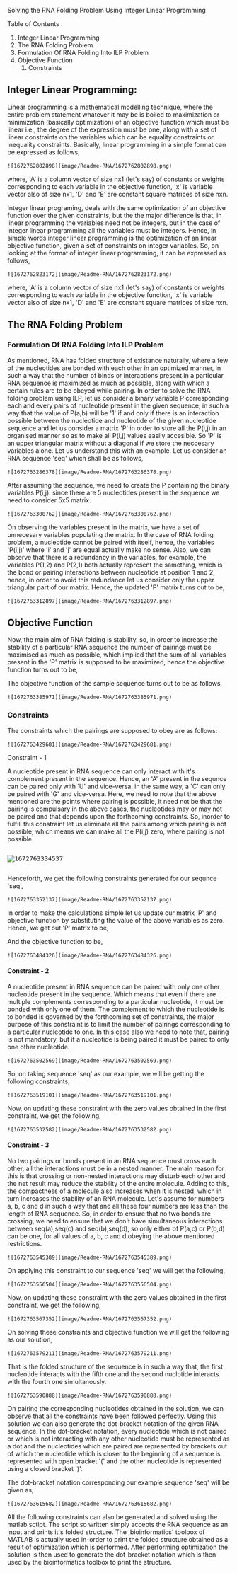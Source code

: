 
Solving the  RNA Folding Problem Using Integer Linear Programming

Table of Contents

1. Integer Linear Programming
2. The RNA Folding Problem
3. Formulation Of RNA Folding Into ILP Problem
4. Objective Function
   1. Constraints

## Integer Linear Programming:

Linear programming is a mathematical modelling technique, where the entire problem statement whatever it may be is boiled to maximization or minimization (basically optimization) of an objective function which must be linear i.e., the degree of the expression must be one, along with a set of linear constraints on the variables which can be equality constraints or inequality constraints. Basically, linear programming in a simple format can be expressed as follows,

    ![1672762802898](image/Readme-RNA/1672762802898.png)

where, 'A' is a column vector of size nx1 (let's say) of constants or weights corresponding to each variable in the objective function, 'x' is variable vector also of size nx1, 'D' and 'E' are constant square matrices of size nxn.


Integer linear programing, deals with the same optimization of an objective function over the given constraints, but the the major difference is that, in linear programming the variables need not be integers, but in the case of integer linear programming all the variables must be integers. Hence, in simple words integer linear programming is the optimization of an linear objective function, given a set of constraints on integer variables. So, on looking at the format of integer linear programming, it can be expressed as follows,

    ![1672762823172](image/Readme-RNA/1672762823172.png)

where, 'A' is a column vector of size nx1 (let's say) of constants or weights corresponding to each variable in the objective function, 'x' is variable vector also of size nx1, 'D' and 'E' are constant square matrices of size nxn.

## The RNA Folding Problem

### Formulation Of RNA Folding Into ILP Problem


As mentioned, RNA has folded structure of existance naturally, where a few of the nucleotides are bonded with each other in an optimized manner, in such a way that the number of binds or interactions present in a particular RNA sequence is maximized as much as possible, along with which a certain rules are to be obeyed while pairing. In order to solve the RNA folding problem using ILP, let us consider a binary variable P corresponding each and every pairs of nucleotide present in the given sequence, in such a way that the value of P(a,b) will be '1' if and only if there is an interaction possible between the  nucleotide and  nucleotide of the given nucleotide sequence and let us consider a matrix 'P' in order to store all the P(i,j) in an organised manner so as to make all P(i,j) values easily accesible. So 'P' is an upper triangular matrix without a diagonal if we store the neccesary variables alone. Let us understand this with an example. Let us consider an RNA sequence 'seq' which shall be as follows,

    ![1672763286378](image/Readme-RNA/1672763286378.png)

After assuming the sequence, we need to create the P containing the binary variables P(i,j). since there are 5 nucleotides present in the sequence we need to consider 5x5 matrix.

    ![1672763300762](image/Readme-RNA/1672763300762.png)

On observing the variables present in the matrix, we have a set of unnecesary variables populating the matrix. In the case of RNA folding problem, a nucleotide cannot be paired with itself, hence, the variables 'P(i,j)' where 'i' and 'j' are equal actually make no sense. Also, we can observe that there is a redundancy in the variables, for example, the variables P(1,2) and P(2,1) both actually represent the samething, which is the bond or pairing interactions between nucleotide at position 1 and 2, hence, in order to avoid this redundance let us consider only the upper triangular part of our matrix. Hence, the updated 'P' matrix turns out to be,

    ![1672763312897](image/Readme-RNA/1672763312897.png)

## Objective Function

Now, the main aim of RNA folding is stability, so, in order to increase the stability of a particular RNA sequence the number of pairings must be maximised as much as possible, which implied that the sum of all variables present in the 'P' matrix is supposed to be maximized, hence the objective function turns out to be,

The objective function of the sample sequence turns out to be as follows,

    ![1672763385971](image/Readme-RNA/1672763385971.png)

### Constraints

The constraints which the pairings are supposed to obey are as follows:

    ![1672763429681](image/Readme-RNA/1672763429681.png)

    

Constraint - 1

A nucleotide present in RNA sequence can only interact with it's complement present in the sequence. Hence, an 'A' present in the sequnce can be paired only with 'U' and vice-versa, in the same way, a 'C' can only be paired with 'G' and vice-versa. Here, we need to note that the above mentioned are the points where pairing is possible, it need not be that the pairing is compulsary in the above cases, the nucleotides may or may not be paired and that depends upon the forthcoming constraints. So, inorder to fulfill this constraint let us eliminate all the pairs among which pairing is not possible, which means we can make all the P(i,j) zero, where pairing is not possible.


<pre class="vditor-reset" placeholder="" contenteditable="true" spellcheck="false"><p data-block="0"><img src="https://file+.vscode-resource.vscode-cdn.net/e%3A/New%20folder/MOOC/Docker/Part%201/image/Readme-RNA/1672763334537.png" alt="1672763334537"/></p></pre>


Henceforth, we get the following constraints generated for our sequnce 'seq',

    ![1672763352137](image/Readme-RNA/1672763352137.png)

In order to make the calculations simple let us update our matrix 'P' and objective function by substituting the value of the above variables as zero. Hence, we get out 'P' matrix to be,


And the objective function to be,

    ![1672763484326](image/Readme-RNA/1672763484326.png)

#### Constraint - 2


A nucleotide present in RNA sequence can be paired with only one other nucleotide present in the sequence. Which means that even if there are multiple complements corresponding to a particular nucleotide, it must be bonded with only one of them. The complement to which the nucleotide is to bonded is governed by the forthcoming set of constraints, the major purpose of this constraint is to limit the number of pairings corresponding to a particular nucleotide to one. In this case also we need to note that, pairing is not mandatory, but if a nucleotide is being paired it must be paired to only one other nucleotide.

    ![1672763502569](image/Readme-RNA/1672763502569.png)

So, on taking sequence 'seq' as our example, we will be getting the following constraints,

    ![1672763519101](image/Readme-RNA/1672763519101.png)

Now, on updating these constraint with the zero values obtained in the first constraint, we get the following,

    ![1672763532582](image/Readme-RNA/1672763532582.png)

#### Constraint - 3


No two pairings or bonds present in an RNA sequence must cross each other, all the interactions must be in a nested manner. The main reason for this is that crossing or non-nested interactions may disturb each other and the net result may reduce the stability of the entire molecule. Adding to this, the compactness of a molecule also increases when it is nested, which in turn increases the stability of an RNA molecule. Let's assume for numbers a, b, c and d in such a way that  and all these four numbers are less than the length of RNA sequence. So, in order to ensure that no two bonds are crossing, we need to ensure that we don't have simultaneous interactions between seq(a),seq(c) and seq(b),seq(d), so only either of P(a,c) or P(b,d) can be one, for all values of a, b, c and d obeying the above mentioned restrictions.

    ![1672763545389](image/Readme-RNA/1672763545389.png)

On applying this constraint to our sequence 'seq' we will get the following,

    ![1672763556504](image/Readme-RNA/1672763556504.png)

Now, on updating these constraint with the zero values obtained in the first constraint, we get the following,

    ![1672763567352](image/Readme-RNA/1672763567352.png)

On solving these constraints and objective function we will get the following as our solution,

    ![1672763579211](image/Readme-RNA/1672763579211.png)

That is the folded structure of the sequence is in such a way that, the first nucleotide interacts with the fifth one and the second nuclotide interacts with the fourth one simultanously.

    ![1672763590888](image/Readme-RNA/1672763590888.png)

On pairing the corresponding nucleotides obtained in the solution, we can observe that all the constraints have been followed perfectly. Using this solution we can also generate the dot-bracket notation of the given RNA sequence. In the dot-bracket notation, every nucleotide which is not paired or which is not interacting with any other nucleotide  must be represented as a dot and the nucleotides which are paired are represented by brackets out of which the nucleotide which is closer to the beginning of a sequence is represented with open bracket '(' and the other nucleotide is represented using a closed bracket ')'.


The dot-bracket notation corresponding our example sequence 'seq' will be given as,	

    ![1672763615682](image/Readme-RNA/1672763615682.png)

All the following constraints can also be generated and solved using the matlab sctipt. The script so written simply accepts the RNA sequence as an input and prints it's folded structure. The 'bioinformatics' toolbox of MATLAB is actually used in-order to print the folded structure obtained as a result of optimization which is performed. After performing optimization the solution is then used to generate the dot-bracket notation which is then used by the bioinformatics toolbox to print the structure.
